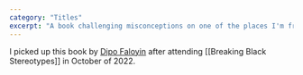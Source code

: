 ```yaml
---
category: "Titles"
excerpt: "A book challenging misconceptions on one of the places I'm from"
---
```

I picked up this book by [Dipo Faloyin](https://www.dipofaloyin.com/) after attending [[Breaking Black Stereotypes]] in October of 2022.